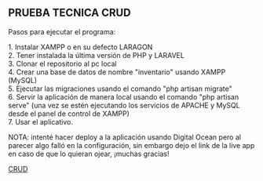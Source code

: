 <h2>PRUEBA TECNICA CRUD</h2>
<p>Pasos para ejecutar el programa:</p>
<or>1. Instalar XAMPP o en su defecto LARAGON</or><br>
<or>2. Tener instalada la última versión de PHP y LARAVEL</or><br>
<or>3. Clonar el repositorio al pc local</or><br>
<or>4. Crear una base de datos de nombre "inventario" usando XAMPP (MySQL)</or><br>
<or>5. Ejecutar las migraciones usando el comando "php artisan migrate"</or><br>
<or>6. Servir la aplicación de manera local usando el comando "php artisan serve" (una vez se estén ejecutando los servicios de APACHE y MySQL desde el panel de control de XAMPP)</or><br>
<or>7. Usar el aplicativo.</or>
<br>
<p>NOTA: intenté hacer deploy a la aplicación usando Digital Ocean pero al parecer algo falló en la configuración, sin embargo dejo el link de la live app en caso de que lo quieran ojear, ¡muchas gracias!</p>

<a href="https://crud-app-rnoxn.ondigitalocean.app/productos">CRUD</a>
